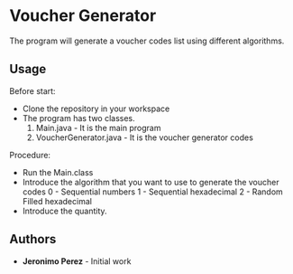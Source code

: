 # Voucher Generator

The program will generate a voucher codes list using different algorithms.


## Usage
Before start:

* Clone the repository in your workspace
* The program has two classes.
	1. Main.java - It is the main program
	2. VoucherGenerator.java - It is the voucher generator codes

Procedure:

* Run the Main.class
* Introduce the algorithm that you want to use to generate the voucher codes
	0 - Sequential numbers
	1 - Sequential hexadecimal
	2 - Random Filled hexadecimal
* Introduce the quantity.




## Authors

* **Jeronimo Perez** - Initial work


